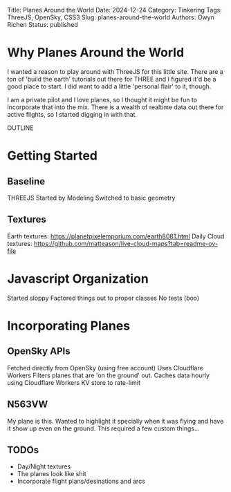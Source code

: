 Title: Planes Around the World
Date: 2024-12-24
Category: Tinkering
Tags: ThreeJS, OpenSky, CSS3
Slug: planes-around-the-world
Authors: Owyn Richen
Status: published

# Why Planes Around the World

I wanted a reason to play around with ThreeJS for this little site.  There are a ton of 'build the earth'
tutorials out there for THREE and I figured it'd be a good place to start.  I did want to add a little
'personal flair' to it, though.

I am a private pilot and I love planes, so I thought it might be fun to incorporate that into the mix.
There is a wealth of realtime data out there for active flights, so I started digging in with that.

<style>
#c {
    width: 80vw;
    aspect-ratio: 16/9;
    z-index: 1;
    border: solid 3px var(--heading-background);
    border-radius: 5px;
    /* pointer-events: none; */
}
</style>
<div style="width: 100%; text-align: center">
    <canvas id="c"></canvas>
</div>

OUTLINE

# Getting Started

## Baseline
THREEJS
Started by Modeling
Switched to basic geometry

## Textures

Earth textures: https://planetpixelemporium.com/earth8081.html
Daily Cloud textures: https://github.com/matteason/live-cloud-maps?tab=readme-ov-file

# Javascript Organization

Started sloppy
Factored things out to proper classes
No tests (boo)

# Incorporating Planes

## OpenSky APIs

Fetched directly from OpenSky (using free account)
Uses Cloudflare Workers
Filters planes that are 'on the ground' out.
Caches data hourly using Cloudflare Workers KV store to rate-limit

## N563VW

My plane is this. Wanted to highlight it specially when it was flying and have it show up
even on the ground. This required a few custom things...

## TODOs

* Day/Night textures
* The planes look like shit
* Incorporate flight plans/desinations and arcs

<script type="importmap">
{
    "imports": {
        "three": "https://unpkg.com/three@0.171.0/build/three.module.js",
        "three/addons/": "https://unpkg.com/three@0.171.0/examples/jsm/",
        "gsap": "https://unpkg.com/gsap@3.12.5/all.js"
    }
}
</script>
<script type="module" src="/theme/js/main.js"></script>